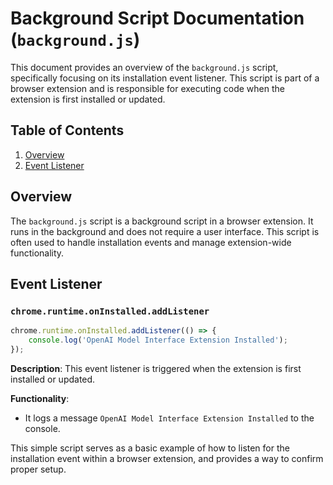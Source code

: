 # Background Script Documentation (`background.js`)

This document provides an overview of the `background.js` script, specifically focusing on its installation event listener. This script is part of a browser extension and is responsible for executing code when the extension is first installed or updated.

## Table of Contents

1.  [Overview](#overview)
2.  [Event Listener](#event-listener)

## Overview

The `background.js` script is a background script in a browser extension. It runs in the background and does not require a user interface. This script is often used to handle installation events and manage extension-wide functionality.

## Event Listener

### `chrome.runtime.onInstalled.addListener`

```javascript
chrome.runtime.onInstalled.addListener(() => {
    console.log('OpenAI Model Interface Extension Installed');
});
```

**Description**: This event listener is triggered when the extension is first installed or updated.

**Functionality**:

-   It logs a message `OpenAI Model Interface Extension Installed` to the console.

This simple script serves as a basic example of how to listen for the installation event within a browser extension, and provides a way to confirm proper setup.